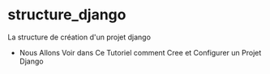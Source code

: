 # structure_django
La structure de création d'un projet django

* Nous Allons Voir dans Ce Tutoriel comment Cree et Configurer un Projet Django


